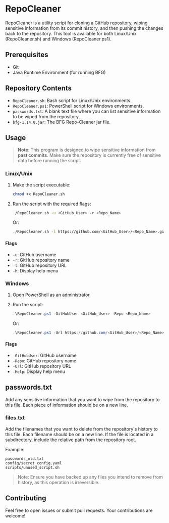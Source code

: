 # RepoCleaner

RepoCleaner is a utility script for cloning a GitHub repository, wiping sensitive
information from its commit history, and then pushing the changes back to the
repository. This tool is available for both Linux/Unix (RepoCleaner.sh) and
Windows (RepoCleaner.ps1).

## Prerequisites

- Git
- Java Runtime Environment (for running BFG)

## Repository Contents

- `RepoCleaner.sh`: Bash script for Linux/Unix environments.
- `RepoCleaner.ps1`: PowerShell script for Windows environments.
- `passwords.txt`: A blank text file where you can list sensitive information
  to be wiped from the repository.
- `bfg-1.14.0.jar`: The BFG Repo-Cleaner jar file.

## Usage

> **Note**: This program is designed to wipe sensitive information from **past
> commits**. Make sure the repository is currently free of sensitive data before
> running the script.

### Linux/Unix

1. Make the script executable:

   ```bash
   chmod +x RepoCleaner.sh
   ```

2. Run the script with the required flags:

   ```bash
   ./RepoCleaner.sh -u <GitHub_User> -r <Repo_Name>
   ```

   Or:

   ```bash
   ./RepoCleaner.sh -l https://github.com/<GitHub_User>/<Repo_Name>.git
   ```

#### Flags

- `-u`: GitHub username
- `-r`: GitHub repository name
- `-l`: GitHub repository URL
- `-h`: Display help menu

### Windows

1. Open PowerShell as an administrator.

2. Run the script:

   ```powershell
   .\RepoCleaner.ps1 -GitHubUser <GitHub_User> -Repo <Repo_Name>
   ```

   Or:

   ```powershell
   .\RepoCleaner.ps1 -Url https://github.com/<GitHub_User>/<Repo_Name>.git
   ```

#### Flags

- `-GitHubUser`: GitHub username
- `-Repo`: GitHub repository name
- `-Url`: GitHub repository URL
- `-Help`: Display help menu

## passwords.txt

Add any sensitive information that you want to wipe from the repository to this
file. Each piece of information should be on a new line.



### files.txt

Add the filenames that you want to delete from the repository's history to this
file. Each filename should be on a new line. If the file is located in a
subdirectory, include the relative path from the repository root.

Example:
```
passwords_old.txt
config/secret_config.yaml
scripts/unused_script.sh
```


>Note: Ensure you have backed up any files you intend to remove from history,
as this operation is irreversible.

## Contributing

Feel free to open issues or submit pull requests. Your contributions are welcome!
